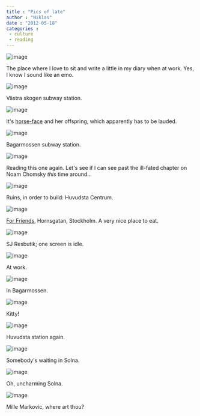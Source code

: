 ```yaml
---
title : "Pics of late"
author : "Niklas"
date : "2012-05-18"
categories : 
 - culture
 - reading
---
```


![image](https://niklasblog.com/wp-content/wpid-CameraZOOM-20120515121613829.jpg "CameraZOOM-20120515121613829.jpg")

The place where I love to sit and write a little in my diary when at work. Yes, I know I sound like an emo.

![image](https://niklasblog.com/wp-content/wpid-CameraZOOM-20120516132541299.jpg "CameraZOOM-20120516132541299.jpg")

Västra skogen subway station.

![image](https://niklasblog.com/wp-content/wpid-CameraZOOM-20120516151332645.jpg "CameraZOOM-20120516151332645.jpg")

It's [horse-face](http://en.wikipedia.org/wiki/Victoria,_Crown_Princess_of_Sweden) and her offspring, which apparently has to be lauded.

![image](https://niklasblog.com/wp-content/wpid-CameraZOOM-20120518071653515.jpg "CameraZOOM-20120518071653515.jpg")

Bagarmossen subway station.

![image](https://niklasblog.com/wp-content/wpid-CameraZOOM-20120518070555917.jpg "CameraZOOM-20120518070555917.jpg")

Reading this one again. Let's see if I can see past the ill-fated chapter on Noam Chomsky _this_ time around...

![image](https://niklasblog.com/wp-content/wpid-CameraZOOM-20120516131703466.jpg "CameraZOOM-20120516131703466.jpg")

Ruins, in order to build: Huvudsta Centrum.

![image](https://niklasblog.com/wp-content/wpid-CameraZOOM-20120517120807065.jpg "CameraZOOM-20120517120807065.jpg")

[For Friends](http://www.yelp.com/biz/for-friends-stockholm), Hornsgatan, Stockholm. A very nice place to eat.

![image](https://niklasblog.com/wp-content/wpid-CameraZOOM-20120516134233363.jpg "CameraZOOM-20120516134233363.jpg")

SJ Resbutik; one screen is idle.

![image](https://niklasblog.com/wp-content/wpid-CameraZOOM-20120516073818984.jpg "CameraZOOM-20120516073818984.jpg")

At work.

![image](https://niklasblog.com/wp-content/wpid-CameraZOOM-20120516064831924.jpg "CameraZOOM-20120516064831924.jpg")

In Bagarmossen.

![image](https://niklasblog.com/wp-content/wpid-CameraZOOM-20120516064958356.jpg "CameraZOOM-20120516064958356.jpg")

Kitty!

![image](https://niklasblog.com/wp-content/wpid-CameraZOOM-20120515074120910.jpg "CameraZOOM-20120515074120910.jpg")

Huvudsta station again.

![image](https://niklasblog.com/wp-content/wpid-CameraZOOM-20120515121307738.jpg "CameraZOOM-20120515121307738.jpg")

Somebody's waiting in Solna.

![image](https://niklasblog.com/wp-content/wpid-CameraZOOM-20120515121240382.jpg "CameraZOOM-20120515121240382.jpg")

Oh, uncharming Solna.

![image](https://niklasblog.com/wp-content/wpid-CameraZOOM-20120515121346640.jpg "CameraZOOM-20120515121346640.jpg")

Mille Markovic, where art thou?

